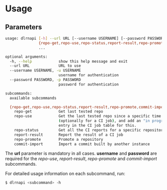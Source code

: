 # Usage

## Parameters

```bash
usage: dlrnapi [-h] --url URL [--username USERNAME] [--password PASSWORD]
               {repo-get,repo-use,repo-status,report-result,repo-promote,commit-import}
               ...

optional arguments:
  -h, --help            show this help message and exit
  --url URL             URL to use
  --username USERNAME, -u USERNAME
                        username for authentication
  --password PASSWORD, -p PASSWORD
                        password for authentication

subcommands:
  available subcommands

  {repo-get,repo-use,repo-status,report-result,repo-promote,commit-import}
    repo-get            Get last tested repo
    repo-use            Get the last tested repo since a specific time
                        (optionally for a CI job), and add an "in progress"
                        entry in the CI job table for this.
    repo-status         Get all the CI reports for a specific repository.
    report-result       Report the result of a CI job
    repo-promote        Promote a repository
    commit-import       Import a commit built by another instance
```
The **url** parameter is mandatory in all cases. **username** and **password**
are required for the _repo-use_, _report-result_, _repo-promote_ and
_commit-import_ subcommands.

For detailed usage information on each subcommand, run:

```bash
$ dlrnapi <subcommand> -h
```
